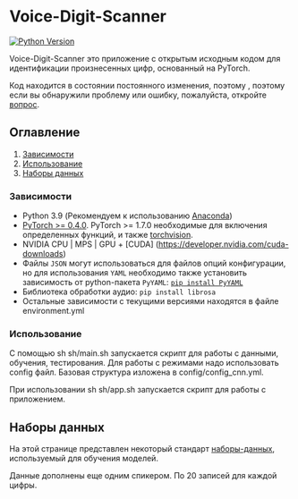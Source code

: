 # Voice-Digit-Scanner

[![Python Version](https://img.shields.io/badge/python-3-informational?style=flat)](https://python.org)


Voice-Digit-Scanner это приложение с открытым исходным кодом для идентификации произнесенных цифр, основанный на PyTorch.

Код находится в состоянии постоянного изменения, поэтому , поэтому если вы обнаружили проблему или ошибку, пожалуйста, откройте [вопрос](https://github.com/RomanKn1azev/Voice-Digit-Scanner/issues).


## Оглавление
1. [Зависимости](#зависимости)
2. [Использование](#использование)
3. [Наборы данных](#наборы-данных)


### Зависимости

-   Python 3.9 (Рекомендуем к использованию [Anaconda](https://www.anaconda.com/download/#linux))
-   [PyTorch >= 0.4.0](https://pytorch.org/). PyTorch >= 1.7.0 необходимые для включения определенных функций, и также [torchvision](https://pytorch.org/vision/stable/index.html).
-   NVIDIA CPU | MPS | GPU + [CUDA] (https://developer.nvidia.com/cuda-downloads)
- Файлы `JSON` могут использоваться для файлов опций конфигурации, но для использования `YAML` необходимо также установить зависимость от python-пакета `PyYAML`: [`pip install PyYAML`](https://pyyaml.org/)
- Библиотека обработки аудио: `pip install librosa`
- Остальные зависимости с текущими версиями находятся в файле environment.yml


### Использование
С помощью sh sh/main.sh запускается скрипт для работы с данными, обучения, тестирования. Для работы с режимами надо использовать config файл. Базовая структура изложена в config/config_cnn.yml.

При использовании sh sh/app.sh запускается скрипт для работы с приложением.


## Наборы данных
На этой странице представлен некоторый стандарт [наборы-данных](https://www.kaggle.com/datasets/sripaadsrinivasan/audio-mnist), используемый для обучения моделей.

Данные дополнены еще одним спикером. По 20 записей для каждой цифры.